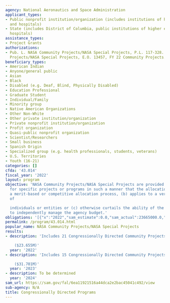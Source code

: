 ```yaml
---
agency: National Aeronautics and Space Administration
applicant_types:
- Public nonprofit institution/organization (includes institutions of higher education
  and hospitals)
- State (includes District of Columbia, public institutions of higher education and
  hospitals)
assistance_types:
- Project Grants
authorizations:
- Pub. L. NASA Community Projects/NASA Special Projects, P.L. 117-328. NASA Community
  Projects/NASA Special Projects, E.O. 13457, FY 22 Community Projects.
beneficiary_types:
- American Indian
- Anyone/general public
- Asian
- Black
- Disabled (e.g. Deaf, Blind, Physically Disabled)
- Education Professional
- Graduate Student
- Individual/Family
- Minority group
- Native American Organizations
- Other Non-White
- Other private institution/organization
- Private nonprofit institution/organization
- Profit organization
- Quasi-public nonprofit organization
- Scientist/Researchers
- Small business
- Spanish Origin
- Specialized group (e.g. health professionals, students, veterans)
- U.S. Territories
- Youth (16-21)
categories: []
cfda: '43.014'
fiscal_year: '2022'
layout: program
objective: 'NASA Community Projects/NASA Special Projects are provided by Congress
  for specific projects or programs in such a manner that the allocation (a) circumvents
  a merit-based or competitive allocation process, (b) applies to a very limited number
  of

  individuals or entities or (c) otherwise curtails the ability of the Executive Branch
  to independently manage the agency budget.'
obligations: '[{"x":"2022","sam_estimate":0.0,"sam_actual":23665000.0,"usa_spending_actual":0.0},{"x":"2023","sam_estimate":31701000.0,"sam_actual":0.0,"usa_spending_actual":0.0},{"x":"2024","sam_estimate":31701000.0,"sam_actual":0.0,"usa_spending_actual":0.0}]'
permalink: /program/43.014.html
popular_name: NASA Community Projects/NASA Special Projects
results:
- description: 'Includes 21 Congressionally Directed Community Projects

    ($23.655M)'
  year: '2022'
- description: 'Includes 15 Congressionally Directed Community Projects

    ($31.701M)'
  year: '2023'
- description: To be determined
  year: '2024'
sam_url: https://sam.gov/fal/6ea11921516a44dca2e2bac45041c492/view
sub-agency: N/A
title: Congressionally Directed Programs
---
```

